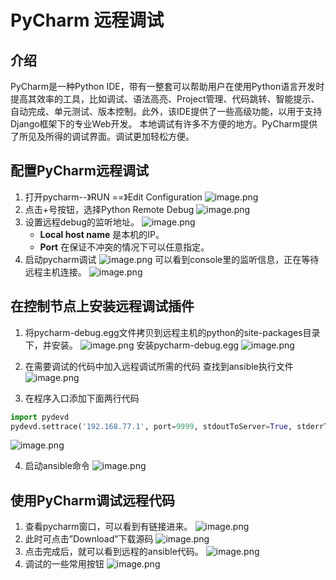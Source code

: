 # PyCharm 远程调试

## 介绍

PyCharm是一种Python IDE，带有一整套可以帮助用户在使用Python语言开发时提高其效率的工具，比如调试、语法高亮、Project管理、代码跳转、智能提示、自动完成、单元测试、版本控制。此外，该IDE提供了一些高级功能，以用于支持Django框架下的专业Web开发。
本地调试有许多不方便的地方。PyCharm提供了所见及所得的调试界面。调试更加轻松方便。

## 配置PyCharm远程调试

1. 打开pycharm--》RUN ==》Edit Configuration
  ![image.png](/images/pycharm01.png)
2. 点击+号按钮，选择Python Remote Debug
  ![image.png](/images/pycharm02.png)
3. 设置远程debug的监听地址。
 ![image.png](/images/pycharm03.png)
   - **Local host name** 是本机的IP。
   - **Port** 在保证不冲突的情况下可以任意指定。
4. 启动pycharm调试
  ![image.png](/images/pycharm04.png)
  可以看到console里的监听信息，正在等待远程主机连接。
  ![image.png](/images/pycharm05.png)


## 在控制节点上安装远程调试插件

1. 将pycharm-debug.egg文件拷贝到远程主机的python的site-packages目录下，并安装。
  ![image.png](/images/pycharm06.png)
  安装pycharm-debug.egg
  ![image.png](/images/pycharm07.png)

2. 在需要调试的代码中加入远程调试所需的代码
  查找到ansible执行文件
  ![image.png](/images/pycharm08.png)

3. 在程序入口添加下面两行代码
  ```python
  import pydevd
  pydevd.settrace('192.168.77.1', port=9999, stdoutToServer=True, stderrToServer=True)
  ```
  ![image.png](/images/pycharm09.png)
  
4. 启动ansible命令
   ![image.png](/images/pycharm10.png)


## 使用PyCharm调试远程代码

1. 查看pycharm窗口，可以看到有链接进来。
  ![image.png](/images/pycharm11.png)
2. 此时可点击”Download”下载源码
  ![image.png](/images/pycharm12.png)
3. 点击完成后，就可以看到远程的ansible代码。
  ![image.png](/images/pycharm13.png)
4. 调试的一些常用按钮
  ![image.png](/images/pycharm14.png)

